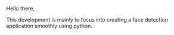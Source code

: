 Hello there, 

This development is mainly to focus into creating a face detection application smoothly using python.
